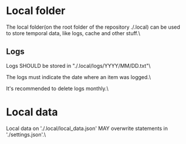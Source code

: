 # Local folder

The local folder(on the root folder of the repository ./.local) can be used\
to store temporal data, like logs, cache and other stuff.\

## Logs

Logs SHOULD be stored in "./.local/logs/YYYY/MM/DD.txt"\

The logs must indicate the date where an item was logged.\

It's recommended to delete logs monthly.\

# Local data

Local data on './.local/local_data.json' MAY overwrite statements in\
'./settings.json'.\
